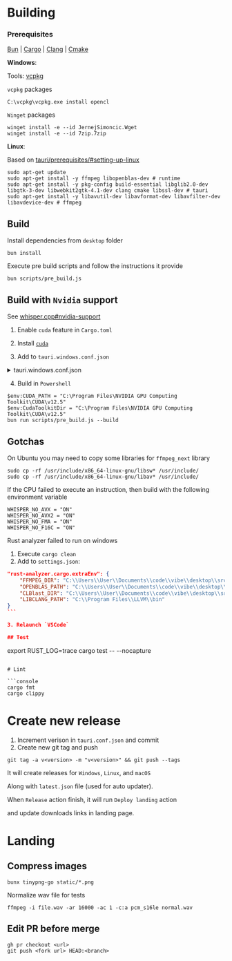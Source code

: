 # Building

### Prerequisites

[Bun](https://bun.sh/) | [Cargo](https://www.rust-lang.org/tools/install) | [Clang](https://releases.llvm.org/download.html) | [Cmake](https://cmake.org/download/)

**Windows**:

Tools: [vcpkg](https://vcpkg.io/en/)

`vcpkg` packages

```console
C:\vcpkg\vcpkg.exe install opencl
```

`Winget` packages

```console
winget install -e --id JernejSimoncic.Wget
winget install -e --id 7zip.7zip
```

**Linux**:

Based on [tauri/prerequisites/#setting-up-linux](https://tauri.app/v1/guides/getting-started/prerequisites/#setting-up-linux)

```console
sudo apt-get update
sudo apt-get install -y ffmpeg libopenblas-dev # runtime
sudo apt-get install -y pkg-config build-essential libglib2.0-dev libgtk-3-dev libwebkit2gtk-4.1-dev clang cmake libssl-dev # tauri
sudo apt-get install -y libavutil-dev libavformat-dev libavfilter-dev libavdevice-dev # ffmpeg
```

## Build

Install dependencies from `desktop` folder

```console
bun install
```

Execute pre build scripts and follow the instructions it provide

```console
bun scripts/pre_build.js
```

## Build with `Nvidia` support

See [whisper.cpp#nvidia-support](https://github.com/ggerganov/whisper.cpp?tab=readme-ov-file#nvidia-gpu-support)

1. Enable `cuda` feature in `Cargo.toml`

2. Install [`cuda`](https://developer.nvidia.com/cuda-downloads)

3. Add to `tauri.windows.conf.json`

<details>

<summary>tauri.windows.conf.json</summary>

```json
{
	"bundle": {
		"resources": {
			"ffmpeg\\bin\\x64\\*.dll": "./",
			"openblas\\bin\\*.dll": "./",
			"clblast\\bin\\*.dll": "./",
			"C:\\vcpkg\\packages\\opencl_x64-windows\\bin\\*.dll": "./",
			"C:\\Program Files\\NVIDIA GPU Computing Toolkit\\CUDA\\v12.5\\bin\\cudart64_*": "./",
			"C:\\Program Files\\NVIDIA GPU Computing Toolkit\\CUDA\\v12.5\\bin\\cublas64_*": "./",
			"C:\\Program Files\\NVIDIA GPU Computing Toolkit\\CUDA\\v12.5\\bin\\cublasLt64_*": "./"
		}
	}
}
```

</details>

4. Build in `Powershell`

```console
$env:CUDA_PATH = "C:\Program Files\NVIDIA GPU Computing Toolkit\CUDA\v12.5"
$env:CudaToolkitDir = "C:\Program Files\NVIDIA GPU Computing Toolkit\CUDA\v12.5"
bun run scripts/pre_build.js --build
```

## Gotchas

On Ubuntu you may need to copy some libraries for `ffmpeg_next` library

```console
sudo cp -rf /usr/include/x86_64-linux-gnu/libsw* /usr/include/
sudo cp -rf /usr/include/x86_64-linux-gnu/libav* /usr/include/
```

If the CPU failed to execute an instruction, then build with the following environment variable

```console
WHISPER_NO_AVX = "ON"
WHISPER_NO_AVX2 = "ON"
WHISPER_NO_FMA = "ON"
WHISPER_NO_F16C = "ON"
```

Rust analyzer failed to run on windows

1. Execute `cargo clean`
2. Add to `settings.json`:

````json
"rust-analyzer.cargo.extraEnv": {
	"FFMPEG_DIR": "C:\\Users\\User\\Documents\\code\\vibe\\desktop\\src-tauri\\ffmpeg",
	"OPENBLAS_PATH": "C:\\Users\\User\\Documents\\code\\vibe\\desktop\\src-tauri\\openblas",
	"CLBlast_DIR": "C:\\Users\\User\\Documents\\code\\vibe\\desktop\\src-tauri\\clblast",
	"LIBCLANG_PATH": "C:\\Program Files\\LLVM\\bin"
}
```

3. Relaunch `VSCode`

## Test

````

export RUST_LOG=trace
cargo test -- --nocapture

````

# Lint

```console
cargo fmt
cargo clippy
````

# Create new release

1. Increment verison in `tauri.conf.json` and commit
2. Create new git tag and push

```console
git tag -a v<version> -m "v<version>" && git push --tags
```

It will create releases for `Windows`, `Linux`, and `macOS`

Along with `latest.json` file (used for auto updater).

When `Release` action finish, it will run `Deploy landing` action

and update downloads links in landing page.

# Landing

## Compress images

```console
bunx tinypng-go static/*.png
```

Normalize wav file for tests

```console
ffmpeg -i file.wav -ar 16000 -ac 1 -c:a pcm_s16le normal.wav
```

## Edit PR before merge

```console
gh pr checkout <url>
git push <fork url> HEAD:<branch>
```
